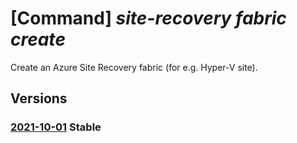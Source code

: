 # [Command] _site-recovery fabric create_

Create an Azure Site Recovery fabric (for e.g. Hyper-V site).

## Versions

### [2021-10-01](/Resources/mgmt-plane/L3N1YnNjcmlwdGlvbnMve30vcmVzb3VyY2Vncm91cHMve30vcHJvdmlkZXJzL21pY3Jvc29mdC5yZWNvdmVyeXNlcnZpY2VzL3ZhdWx0cy97fS9yZXBsaWNhdGlvbmZhYnJpY3Mve30=/2021-10-01.xml) **Stable**

<!-- mgmt-plane /subscriptions/{}/resourcegroups/{}/providers/microsoft.recoveryservices/vaults/{}/replicationfabrics/{} 2021-10-01 -->
